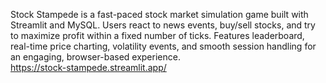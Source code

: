 Stock Stampede is a fast-paced stock market simulation game built with Streamlit and MySQL. Users react to news events, buy/sell stocks, and try to maximize profit within a fixed number of ticks. Features leaderboard, real-time price charting, volatility events, and smooth session handling for an engaging, browser-based experience.  
https://stock-stampede.streamlit.app/
